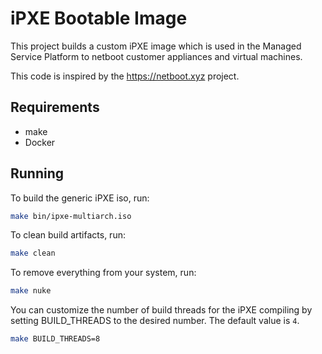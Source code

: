 # iPXE Bootable Image

This project builds a custom iPXE image which is used in the Managed Service Platform to netboot customer appliances and virtual machines.

This code is inspired by the https://netboot.xyz project.

## Requirements

* make
* Docker

## Running

To build the generic iPXE iso, run:

```bash
make bin/ipxe-multiarch.iso
```

To clean build artifacts, run:

```bash
make clean
```

To remove everything from your system, run:

```bash
make nuke
```

You can customize the number of build threads for the iPXE compiling by setting BUILD_THREADS to the desired number. The default value is `4`.

```bash
make BUILD_THREADS=8
```
